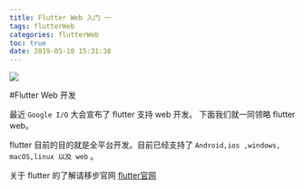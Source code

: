 ```yaml
---
title: Flutter Web 入门 一
tags: flutterWeb
categories: flutterWeb
toc: true
date: 2019-05-10 15:31:38
---
```


![](http://www.flutterj.com/content/uploadfile/201905/f3cc1557499942.jpg)

#Flutter Web 开发

最近 `Google I/O` 大会宣布了 flutter 支持 web 开发。 下面我们就一同领略 flutter web。

flutter 目前的目的就是全平台开发。目前已经支持了 `Android,ios ,windows, macOS,linux 以及 web` 。

关于 flutter 的了解请移步官网 [flutter官网](https://links.jianshu.com/go?to=https%3A%2F%2Fflutter.dev%2F)
